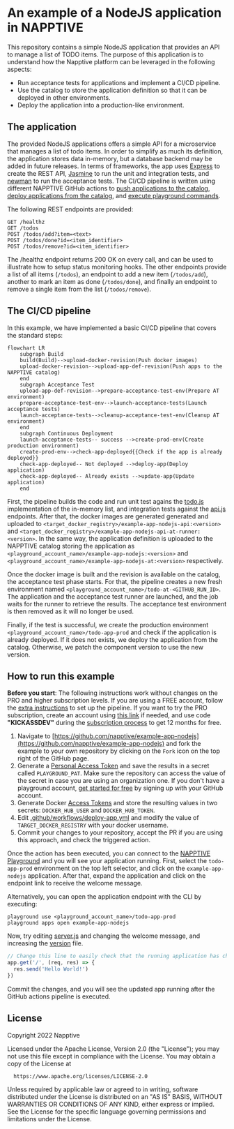# An example of a NodeJS application in NAPPTIVE

This repository contains a simple NodeJS application that provides an API to manage a list of TODO items. The purpose of this application is to understand how the Napptive platform can be leveraged in the following aspects:

* Run acceptance tests for applications and implement a CI/CD pipeline.
* Use the catalog to store the application definition so that it can be deployed in other environments.
* Deploy the application into a production-like environment.

## The application

The provided NodeJS applications offers a simple API for a microservice that manages a list of todo items. In order to simplify as much its definition, the application stores data in-memory, but a database backend may be added in future releases. In terms of frameworks, the app uses [Express](https://expressjs.com/) to create the REST API, [Jasmine](https://jasmine.github.io/) to run the unit and integration tests, and [newman](https://github.com/postmanlabs/newman) to run the acceptance tests. The CI/CD pipeline is written using different NAPPTIVE GitHub actions to [push applications to the catalog](https://github.com/napptive-actions/catalog-push-action), [deploy applications from the catalog](https://github.com/napptive-actions/catalog-deploy-action), and [execute playground commands](https://github.com/napptive-actions/playground-github-action).

The following REST endpoints are provided:

```
GET /healthz
GET /todos
POST /todos/add?item=<text>
POST /todos/done?id=<item_identifier>
POST /todos/remove?id=<item_identifier>
```

The /healthz endpoint returns 200 OK on every call, and can be used to illustrate how to setup status monitoring hooks. The other endpoints provide a list of all items (`/todos`), an endpoint to add a new item (`/todos/add`), another to mark an item as done (`/todos/done`), and finally an endpoint to remove a single item from the list (`/todos/remove`).

## The CI/CD pipeline

In this example, we have implemented a basic CI/CD pipeline that covers the standard steps:

```mermaid
flowchart LR
    subgraph Build
    build(Build)-->upload-docker-revision(Push docker images)
    upload-docker-revision-->upload-app-def-revision(Push apps to the NAPPTIVE catalog)
    end
    subgraph Acceptance Test
    upload-app-def-revision-->prepare-acceptance-test-env(Prepare AT environment)
    prepare-acceptance-test-env-->launch-acceptance-tests(Launch acceptance tests)
    launch-acceptance-tests-->cleanup-acceptance-test-env(Cleanup AT environment)
    end
    subgraph Continuous Deployment
    launch-acceptance-tests-- success -->create-prod-env(Create production environment)
    create-prod-env-->check-app-deployed{{Check if the app is already deployed}}
    check-app-deployed-- Not deployed -->deploy-app(Deploy application)
    check-app-deployed-- Already exists -->update-app(Update application)
    end
```

First, the pipeline builds the code and run unit test agains the [todo.js](todo/todos.js) implementation of the in-memory list, and integration tests against the [api.js](routes/api.js) endpoints. After that, the docker images are generated generated and uploaded to `<target_docker_registry>/example-app-nodejs-api:<version>` and `<target_docker_registry>/example-app-nodejs-api-at-runner:<version>`. In the same way, the application definition is uploaded to the NAPPTIVE catalog storing the application as `<playground_account_name>/example-app-nodejs:<version>` and `<playground_account_name>/example-app-nodejs-at:<version>` respectively.

Once the docker image is built and the revision is available on the catalog, the acceptance test phase starts. For that, the pipeline creates a new fresh environment named `<playground_account_name>/todo-at-<GITHUB_RUN_ID>`. The application and the acceptance test runner are launched, and the job waits for the runner to retrieve the results. The acceptance test environment is then removed as it will no longer be used.

Finally, if the test is successful, we create the production environment `<playground_account_name>/todo-app-prod` and check if the application is already deployed. If it does not exists, we deploy the application from the catalog. Otherwise, we patch the component version to use the new version.

## How to run this example

**Before you start**: The following instructions work without changes on the PRO and higher subscription levels. If you are using a FREE account, follow the [extra instructions](./extra_instructions.md) to set up the pipeline. If you want to try the PRO subscription, create an account using [this link](https://playground.napptive.dev/login?&campaign_source=github) if needed, and use code **"KICKASSDEV"** during the [subscription process](https://docs.napptive.com/Subscription.html#using-discount-coupon) to get 12 months for free.

1. Navigate to [https://github.com/napptive/example-app-nodejs](https://github.com/napptive/example-app-nodejs) and fork the example to your own repository by clicking on the `Fork` icon on the top right of the GitHub page.
2. Generate a [Personal Access Token](https://docs.napptive.com/guides/04.5.Using_personal_access_tokens.html) and save the results in a secret called `PLAYGROUND_PAT`. Make sure the repository can access the value of the secret in case you are using an organization one. If you don't have a playground account, [get started for free](https://playground.napptive.dev) by signing up with your GitHub account.
3. Generate Docker [Access Tokens](https://docs.docker.com/docker-hub/access-tokens/) and store the resulting values in two secrets: `DOCKER_HUB_USER` and `DOCKER_HUB_TOKEN`.
4. Edit [.github/workflows/deploy-app.yml](.github/workflows/deploy-app.yml) and modify the value of `TARGET_DOCKER_REGISTRY` with your docker username.
5. Commit your changes to your repository, accept the PR if you are using this approach, and check the triggered action.

Once the action has been executed, you can connect to the [NAPPTIVE Playground](https://playground.napptive.dev) and you will see your application running. First, select the `todo-app-prod` environment on the top left selector, and click on the `example-app-nodejs` application. After that, expand the application and click on the endpoint link to receive the welcome message.

Alternatively, you can open the application endpoint with the CLI by executing:

```
playground use <playground_account_name>/todo-app-prod
playground apps open example-app-nodejs
```

Now, try editing [server.js](server.js) and changing the welcome message, and increasing the [version](version) file.

```js
// Change this line to easily check that the running application has changed.
app.get('/', (req, res) => {
  res.send('Hello World!')
})
```

Commit the changes, and you will see the updated app running after the GitHub actions pipeline is executed.

## License

 Copyright 2022 Napptive

 Licensed under the Apache License, Version 2.0 (the "License");
 you may not use this file except in compliance with the License.
 You may obtain a copy of the License at

      https://www.apache.org/licenses/LICENSE-2.0

 Unless required by applicable law or agreed to in writing, software
 distributed under the License is distributed on an "AS IS" BASIS,
 WITHOUT WARRANTIES OR CONDITIONS OF ANY KIND, either express or implied.
 See the License for the specific language governing permissions and
 limitations under the License.